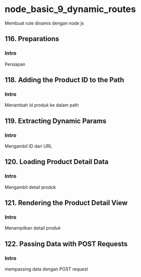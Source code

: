 # node_basic_9_dynamic_routes

Membuat rute dinamis dengan node js

## 116. Preparations

### Intro

Persiapan

## 118. Adding the Product ID to the Path

### Intro

Menambah id produk ke dalam path

## 119. Extracting Dynamic Params

### Intro

Mengambil ID dari URL

## 120. Loading Product Detail Data

### Intro

Mengambil detail produk

## 121. Rendering the Product Detail View

### Intro

Menampilkan detail produk

## 122. Passing Data with POST Requests

### Intro

mempassing data dengan POST request
